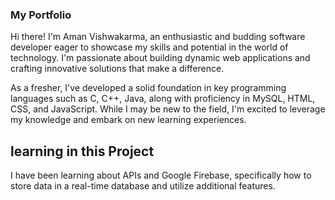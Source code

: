 <h3>My Portfolio</h3>
<p></p>Hi there! I'm Aman Vishwakarma, an enthusiastic and budding software developer eager to
showcase my skills and potential in the world of technology. I'm passionate about building
dynamic web applications and crafting innovative solutions that make a difference.

 As a fresher, I've developed a solid foundation in key programming languages
such as C, C++, Java, along with proficiency in MySQL, HTML, CSS, and JavaScript.
While I may be new to the field, I'm excited to leverage my knowledge and embark on new
learning experiences.  </p>

<h2>learning in this Project</h2>
<p>I have been learning about APIs and Google Firebase, specifically how to store data in a real-time database and utilize additional features.</p>
          

